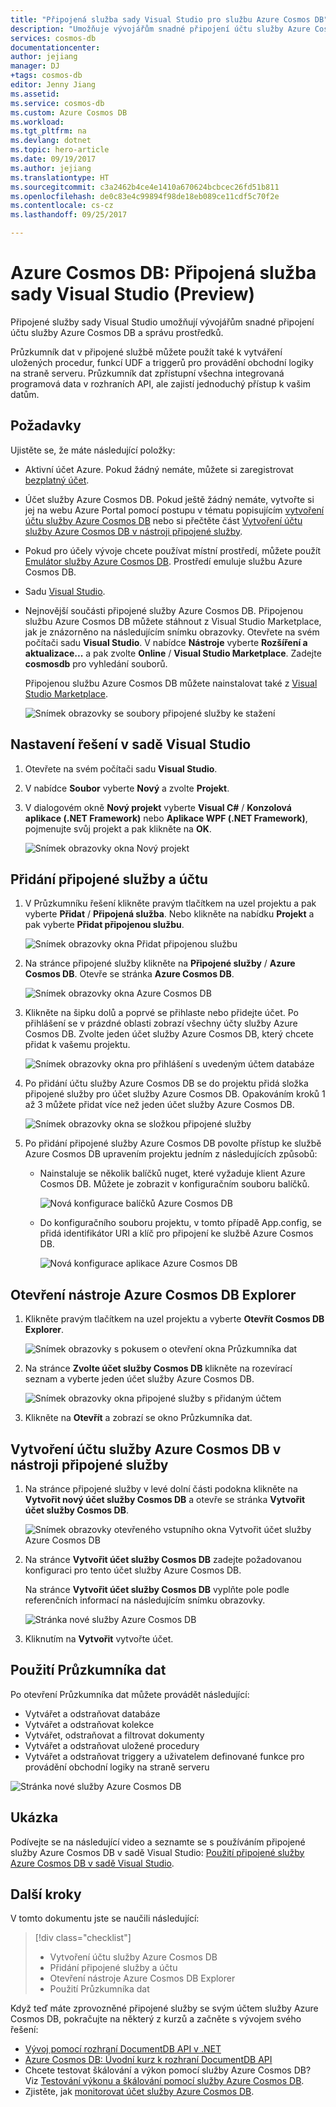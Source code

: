 ```yaml
---
title: "Připojená služba sady Visual Studio pro službu Azure Cosmos DB"
description: "Umožňuje vývojářům snadné připojení účtu služby Azure Cosmos DB a správu prostředků prostřednictvím připojených služeb sady Visual Studio."
services: cosmos-db
documentationcenter: 
author: jejiang
manager: DJ
+tags: cosmos-db
editor: Jenny Jiang
ms.assetid: 
ms.service: cosmos-db
ms.custom: Azure Cosmos DB
ms.workload: 
ms.tgt_pltfrm: na
ms.devlang: dotnet
ms.topic: hero-article
ms.date: 09/19/2017
ms.author: jejiang
ms.translationtype: HT
ms.sourcegitcommit: c3a2462b4ce4e1410a670624bcbcec26fd51b811
ms.openlocfilehash: de0c83e4c99894f98de18eb089ce11cdf5c70f2e
ms.contentlocale: cs-cz
ms.lasthandoff: 09/25/2017

---
```

# <a name="azure-cosmos-db-visual-studio-connected-service-preview"></a>Azure Cosmos DB: Připojená služba sady Visual Studio (Preview)

Připojené služby sady Visual Studio umožňují vývojářům snadné připojení účtu služby Azure Cosmos DB a správu prostředků.

Průzkumník dat v připojené službě můžete použít také k vytváření uložených procedur, funkcí UDF a triggerů pro provádění obchodní logiky na straně serveru. Průzkumník dat zpřístupní všechna integrovaná programová data v rozhraních API, ale zajistí jednoduchý přístup k vašim datům.

## <a name="prerequisites"></a>Požadavky

Ujistěte se, že máte následující položky:

* Aktivní účet Azure. Pokud žádný nemáte, můžete si zaregistrovat [bezplatný účet](https://azure.microsoft.com/free/). 
* Účet služby Azure Cosmos DB. Pokud ještě žádný nemáte, vytvořte si jej na webu Azure Portal pomocí postupu v tématu popisujícím [vytvoření účtu služby Azure Cosmos DB](create-documentdb-dotnet.md) nebo si přečtěte část [Vytvoření účtu služby Azure Cosmos DB v nástroji připojené služby](#Create-an-Azure-Cosmo-DB-account-in-Connected-Service-tool). 
* Pokud pro účely vývoje chcete používat místní prostředí, můžete použít [Emulátor služby Azure Cosmos DB](local-emulator.md). Prostředí emuluje službu Azure Cosmos DB.
* Sadu [Visual Studio](http://www.visualstudio.com/).
* Nejnovější součásti připojené služby Azure Cosmos DB. Připojenou službu Azure Cosmos DB můžete stáhnout z Visual Studio Marketplace, jak je znázorněno na následujícím snímku obrazovky. Otevřete na svém počítači sadu **Visual Studio**. V nabídce **Nástroje** vyberte **Rozšíření a aktualizace...** a pak zvolte **Online** / **Visual Studio Marketplace**. Zadejte **cosmosdb** pro vyhledání souborů.

    Připojenou službu Azure Cosmos DB můžete nainstalovat také z [Visual Studio Marketplace](https://go.microsoft.com/fwlink/?linkid=858709).

    ![Snímek obrazovky se soubory připojené služby ke stažení](./media/connected-service/connected-service-downloadbits.png) 

## <a id="SetupVS"></a>Nastavení řešení v sadě Visual Studio
1. Otevřete na svém počítači sadu **Visual Studio**.
2. V nabídce **Soubor** vyberte **Nový** a zvolte **Projekt**.
3. V dialogovém okně **Nový projekt** vyberte **Visual C#** / **Konzolová aplikace (.NET Framework)** nebo **Aplikace WPF (.NET Framework)**, pojmenujte svůj projekt a pak klikněte na **OK**.

    ![Snímek obrazovky okna Nový projekt](./media/connected-service/connected-service-new-project.png)
    
## <a name="add-connected-service-and-add-account"></a>Přidání připojené služby a účtu
1. V Průzkumníku řešení klikněte pravým tlačítkem na uzel projektu a pak vyberte **Přidat** / **Připojená služba**. Nebo klikněte na nabídku **Projekt** a pak vyberte **Přidat připojenou službu**.

    ![Snímek obrazovky okna Přidat připojenou službu](./media/connected-service/connected-service-add-connectedservice-rightclick.png)
2. Na stránce připojené služby klikněte na **Připojené služby** / **Azure Cosmos DB**. Otevře se stránka **Azure Cosmos DB**.

    ![Snímek obrazovky okna Azure Cosmos DB](./media/connected-service/connected-service-choose-azure-cosmosdb.png)
3. Klikněte na šipku dolů a poprvé se přihlaste nebo přidejte účet. Po přihlášení se v prázdné oblasti zobrazí všechny účty služby Azure Cosmos DB. Zvolte jeden účet služby Azure Cosmos DB, který chcete přidat k vašemu projektu.

    ![Snímek obrazovky okna pro přihlášení s uvedeným účtem databáze](./media/connected-service/connected-service-add-db-account.png)
4. Po přidání účtu služby Azure Cosmos DB se do projektu přidá složka připojené služby pro účet služby Azure Cosmos DB. Opakováním kroků 1 až 3 můžete přidat více než jeden účet služby Azure Cosmos DB.

    ![Snímek obrazovky okna se složkou připojené služby](./media/connected-service/connected-service-add-connectedservice-folder.png)

5. Po přidání připojené služby Azure Cosmos DB povolte přístup ke službě Azure Cosmos DB upravením projektu jedním z následujících způsobů:

    * Nainstaluje se několik balíčků nuget, které vyžaduje klient Azure Cosmos DB. Můžete je zobrazit v konfiguračním souboru balíčků. 

        ![Nová konfigurace balíčků Azure Cosmos DB](./media/connected-service/connected-service-packages-config.png)   
    
    * Do konfiguračního souboru projektu, v tomto případě App.config, se přidá identifikátor URI a klíč pro připojení ke službě Azure Cosmos DB. 

        ![Nová konfigurace aplikace Azure Cosmos DB](./media/connected-service/connected-service-app-config.png) 

## <a name="open-azure-cosmos-db-explorer"></a>Otevření nástroje Azure Cosmos DB Explorer
1. Klikněte pravým tlačítkem na uzel projektu a vyberte **Otevřít Cosmos DB Explorer**.

    ![Snímek obrazovky s pokusem o otevření okna Průzkumníka dat](./media/connected-service/connected-service-right-click-open-data-exporer.png)
2. Na stránce **Zvolte účet služby Cosmos DB** klikněte na rozevírací seznam a vyberte jeden účet služby Azure Cosmos DB.

    ![Snímek obrazovky okna připojené služby s přidaným účtem](./media/connected-service/connected-service-open-explorer.png)
3. Klikněte na **Otevřít** a zobrazí se okno Průzkumníka dat.

## <a id="Create-an-Azure-Cosmo-DB-account-in-Connected-Service-tool"></a>Vytvoření účtu služby Azure Cosmos DB v nástroji připojené služby
1. Na stránce připojené služby v levé dolní části podokna klikněte na **Vytvořit nový účet služby Cosmos DB** a otevře se stránka **Vytvořit účet služby Cosmos DB**.

    ![Snímek obrazovky otevřeného vstupního okna Vytvořit účet služby Azure Cosmos DB](./media/connected-service/connected-service-click-new-db-account.png)
2. Na stránce **Vytvořit účet služby Cosmos DB** zadejte požadovanou konfiguraci pro tento účet služby Azure Cosmos DB.

    Na stránce **Vytvořit účet služby Cosmos DB** vyplňte pole podle referenčních informací na následujícím snímku obrazovky. 
 
    ![Stránka nové služby Azure Cosmos DB](./media/connected-service/connected-service-create-new-account.png)        
3. Kliknutím na **Vytvořit** vytvořte účet.

## <a name="use-data-explorer"></a>Použití Průzkumníka dat

Po otevření Průzkumníka dat můžete provádět následující:
* Vytvářet a odstraňovat databáze
* Vytvářet a odstraňovat kolekce
* Vytvářet, odstraňovat a filtrovat dokumenty
* Vytvářet a odstraňovat uložené procedury
* Vytvářet a odstraňovat triggery a uživatelem definované funkce pro provádění obchodní logiky na straně serveru 

![Stránka nové služby Azure Cosmos DB](./media/connected-service/connected-service-dataexplorerui.png)

## <a name="demo"></a>Ukázka

Podívejte se na následující video a seznamte se s používáním připojené služby Azure Cosmos DB v sadě Visual Studio: [Použití připojené služby Azure Cosmos DB v sadě Visual Studio](https://go.microsoft.com/fwlink/?linkid=858711).

## <a name="next-steps"></a>Další kroky
V tomto dokumentu jste se naučili následující:

> [!div class="checklist"]
> * Vytvoření účtu služby Azure Cosmos DB
> * Přidání připojené služby a účtu
> * Otevření nástroje Azure Cosmos DB Explorer
> * Použití Průzkumníka dat

Když teď máte zprovozněné připojené služby se svým účtem služby Azure Cosmos DB, pokračujte na některý z kurzů a začněte s vývojem svého řešení:

* [Vývoj pomocí rozhraní DocumentDB API v .NET](tutorial-develop-documentdb-dotnet.md)
* [Azure Cosmos DB: Úvodní kurz k rozhraní DocumentDB API](documentdb-get-started.md)
* Chcete testovat škálování a výkon pomocí služby Azure Cosmos DB? Viz [Testování výkonu a škálování pomocí služby Azure Cosmos DB](performance-testing.md).
* Zjistěte, jak [monitorovat účet služby Azure Cosmos DB](monitor-accounts.md).



